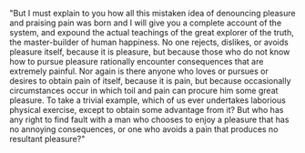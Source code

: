 "But I must explain to you how all this mistaken idea of denouncing pleasure and praising pain
was born and I will give you a complete account of the system,
and expound the actual teachings of the great explorer of the truth, the master-builder of human happiness.
No one rejects, dislikes, or avoids pleasure itself, because it is pleasure,
but because those who do not know how to pursue pleasure rationally encounter consequences
that are extremely painful. Nor again is there anyone who loves or pursues or desires to obtain pain of itself,
because it is pain, but because occasionally circumstances occur in which
toil and pain can procure him some great pleasure.
To take a trivial example, which of us ever undertakes laborious physical exercise, except to obtain
some advantage from it? But who has any right to find fault with a man who chooses to enjoy a pleasure that
has no annoying consequences, or one who avoids a pain that produces no resultant pleasure?"